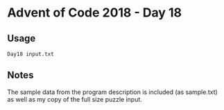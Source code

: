 # Advent of Code 2018 - Day 18

## Usage
```
Day18 input.txt
```

## Notes
The sample data from the program description is included (as sample.txt) as well as my copy of the full size puzzle input.